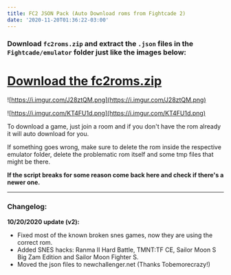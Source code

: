```yaml
---
title: FC2 JSON Pack (Auto Download roms from Fightcade 2)
date: '2020-11-20T01:36:22-03:00'
---
```

### Download `fc2roms.zip` and extract the `.json` files in the `Fightcade/emulator` folder just like the images below:

# [Download the fc2roms.zip](http://newchallenger.net/fc2/fc2roms.zip)

![https://i.imgur.com/J28ztQM.png](https://i.imgur.com/J28ztQM.png)

![https://i.imgur.com/KT4FU1d.png](https://i.imgur.com/KT4FU1d.png)

To download a game, just join a room and if you don't have the rom already it will auto download for you.

If something goes wrong, make sure to delete the rom inside the respective emulator folder, delete the problematic rom itself and some tmp files that might be there.

**If the script breaks for some reason come back here and check if there's a newer one.**

---

### Changelog:

**10/20/2020 update (v2):**

- Fixed most of the known broken snes games, now they are using the correct rom.
- Added SNES hacks: Ranma II Hard Battle, TMNT:TF CE, Sailor Moon S Big Zam Edition and Sailor Moon Fighter S.
- Moved the json files to newchallenger.net (Thanks Tobemorecrazy!)
